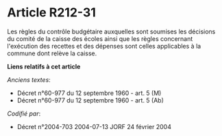# Article R212-31

Les règles du contrôle budgétaire auxquelles sont soumises les décisions du comité de la caisse des écoles ainsi que les
règles concernant l'exécution des recettes et des dépenses sont celles applicables à la commune dont relève la caisse.

**Liens relatifs à cet article**

_Anciens textes_:

  - Décret n°60-977 du 12 septembre 1960 - art. 5 (M)
  - Décret n°60-977 du 12 septembre 1960 - art. 5 (Ab)

_Codifié par_:

  - Décret n°2004-703 2004-07-13 JORF 24 février 2004
